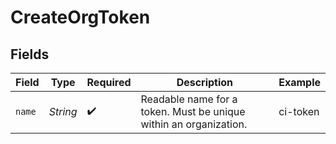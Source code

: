 # CreateOrgToken


## Fields

| Field                                                             | Type                                                              | Required                                                          | Description                                                       | Example                                                           |
| ----------------------------------------------------------------- | ----------------------------------------------------------------- | ----------------------------------------------------------------- | ----------------------------------------------------------------- | ----------------------------------------------------------------- |
| `name`                                                            | *String*                                                          | :heavy_check_mark:                                                | Readable name for a token. Must be unique within an organization. | ci-token                                                          |